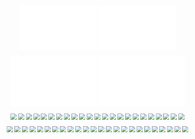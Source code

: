 <p align="center">
<img width="40%" src="https://raw.githubusercontent.com/NorseJedi/github-stats/master/generated/overview.svg#gh-dark-mode-only">
<img width="40%" src="https://raw.githubusercontent.com/NorseJedi/github-stats/master/generated/languages.svg#gh-dark-mode-only">
</p>
<p align="center">
<img width="45%" src="https://raw.githubusercontent.com/NorseJedi/github-stats/master/generated/overview.svg#gh-light-mode-only">
<img width="45%" src="https://raw.githubusercontent.com/NorseJedi/github-stats/master/generated/languages.svg#gh-light-mode-only">
</p>

<p align="center">
<img height="25" src="/../../../../ensnared/devicon/blob/master/icons/nodejs/nodejs-original.svg">
<img height="25" src="/../../../../ensnared/devicon/blob/master/icons/typescript/typescript-original.svg">
<img height="25" src="/../../../../ensnared/devicon/blob/master/icons/php/php-original.svg">
<img height="25" src="/../../../../ensnared/devicon/blob/master/icons/git/git-original.svg">
<img height="25" src="/../../../../ensnared/devicon/blob/master/icons/github/github-original.svg">
<img height="25" src="https://raw.githubusercontent.com/ensnared/ensnared/main/img/nx_logo.png">
<img height="25" src="/../../../../ensnared/devicon/blob/master/icons/npm/npm-original-wordmark.svg">
<img height="25" src="/../../../../ensnared/devicon/blob/master/icons/pnpm/pnpm-original.svg">
<img height="25" src="/../../../../ensnared/devicon/blob/master/icons/javascript/javascript-original.svg">
<img height="25" src="/../../../../ensnared/devicon/blob/master/icons/nestjs/nestjs-original.svg">
<img height="25" src="https://raw.githubusercontent.com/ensnared/ensnared/main/img/angular_new_logo_animated.gif">
<img height="25" src="/../../../../ensnared/devicon/blob/master/icons/phpstorm/phpstorm-original.svg">
<img height="25" src="/../../../../ensnared/devicon/blob/master/icons/rider/rider-original.svg">
<img height="25" src="/../../../../ensnared/devicon/blob/master/icons/dotnetcore/dotnetcore-original.svg">
<img height="25" src="/../../../../ensnared/devicon/blob/master/icons/mariadb/mariadb-original.svg">
<img height="25" src="/../../../../ensnared/devicon/blob/master/icons/html5/html5-original.svg">
<img height="25" src="/../../../../ensnared/devicon/blob/master/icons/css3/css3-original.svg">
<img height="25" src="/../../../../ensnared/devicon/blob/master/icons/sass/sass-original.svg">
<img height="25" src="/../../../../ensnared/devicon/blob/master/icons/jest/jest-plain.svg">
<img height="25" src="/../../../../ensnared/devicon/blob/master/icons/vuejs/vuejs-original.svg">
<img height="25" src="/../../../../ensnared/devicon/blob/master/icons/json/json-original.svg">
<img height="25" src="/../../../../ensnared/devicon/blob/master/icons/ssh/ssh-original.svg">
<img height="25" src="/../../../../ensnared/devicon/blob/master/icons/sqlite/sqlite-original.svg">
</p>
<p align="center">
<img height="25" src="/../../../../ensnared/devicon/blob/master/icons/debian/debian-original.svg">
<img height="25" src="/../../../../ensnared/devicon/blob/master/icons/ubuntu/ubuntu-original.svg">
<img height="25" src="/../../../../ensnared/devicon/blob/master/icons/archlinux/archlinux-original.svg">
<img height="25" src="/../../../../ensnared/devicon/blob/master/icons/microsoftsqlserver/microsoftsqlserver-original.svg">
<img height="25" src="/../../../../ensnared/devicon/blob/master/icons/openapi/openapi-original.svg">
<img height="25" src="/../../../../ensnared/devicon/blob/master/icons/postman/postman-original.svg">
<img height="25" src="/../../../../ensnared/devicon/blob/master/icons/prisma/prisma-original.svg">
<img height="25" src="/../../../../ensnared/devicon/blob/master/icons/rxjs/rxjs-original.svg">
<img height="25" src="/../../../../ensnared/devicon/blob/master/icons/redux/redux-original.svg">
<img height="25" src="/../../../../ensnared/devicon/blob/master/icons/vscode/vscode-original.svg">
<img height="25" src="/../../../../ensnared/devicon/blob/master/icons/windows11/windows11-original.svg">
<img height="25" src="/../../../../ensnared/devicon/blob/master/icons/angularmaterial/angularmaterial-original.svg">
<img height="25" src="/../../../../ensnared/devicon/blob/master/icons/apache/apache-original.svg">
<img height="25" src="/../../../../ensnared/devicon/blob/master/icons/bash/bash-original.svg">
<img height="25" src="/../../../../ensnared/devicon/blob/master/icons/bootstrap/bootstrap-original.svg">
<img height="25" src="/../../../../ensnared/devicon/blob/master/icons/chrome/chrome-original.svg">
<img height="25" src="/../../../../ensnared/devicon/blob/master/icons/composer/composer-original.svg">
<img height="25" src="/../../../../ensnared/devicon/blob/master/icons/csharp/csharp-original.svg">
<img height="25" src="/../../../../ensnared/devicon/blob/master/icons/docker/docker-original.svg">
<img height="25" src="/../../../../ensnared/devicon/blob/master/icons/eslint/eslint-original.svg">
<img height="25" src="/../../../../ensnared/devicon/blob/master/icons/firefox/firefox-original.svg">
<img height="25" src="/../../../../ensnared/devicon/blob/master/icons/gimp/gimp-original.svg">
<img height="25" src="/../../../../ensnared/devicon/blob/master/icons/jetbrains/jetbrains-original.svg">
<img height="25" src="/../../../../ensnared/devicon/blob/master/icons/linux/linux-original.svg">
</p>
